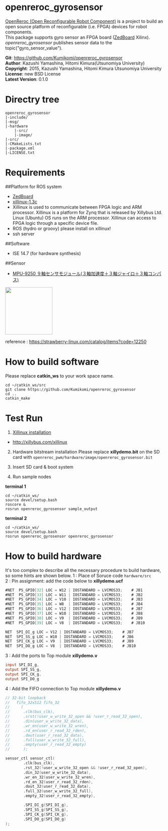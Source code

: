 openreroc_gyrosensor
=======

[OpenReroc (Open Reconfigurable Robot Component)](https://github.com/Kumikomi/OpenReroc) is a project to build an open source platform of reconfigurable (i.e. FPGA) devices for robot components.  
This package supports gyro sensor an FPGA board ([ZedBoard](http://zedboard.org/) Xilinx). 
*openreroc_gyrosensor* publishes sensor data to the topic("gyro_sensor_value").  
 
**Git**:         https://github.com/Kumikomi/openreroc_gyrosensor   
**Author**:      Kazushi Yamashina, Hitomi Kimura(Utsunomiya University)  
**Copyright**:   2015, Kazushi Yamashina, Hitomi Kimura Utsunomiya University    
**License**:      new BSD License   
**Latest Version**: 0.1.0  

Directry tree
=======
```
openreroc_gyrosensor 
|-include/ 
|-msg/ 
|-hardware
	|-src/
    |-image/
|-src/ 
|-CMakeLists.txt 
|-package.xml  
|-LICENSE.txt
```

Requirements
======

##Platform for ROS system

- [ZedBoard](http://zedboard.org/)
- [xillinux-1.3c](http://xillybus.com/xillinux)
 - Xillinux is used to communicate between FPGA logic and ARM processor. Xillinux is a platform for Zynq that is released by Xillybus Ltd. Linux (Ubuntu) OS runs on the ARM processor. Xillinux can access to FPGA logic through a specific device file.
- ROS (hydro or groovy) please install on xillinux!
- ssh server

##Software

- ISE 14.7 (for hardware synthesis)

##Sensor

- [MPU-9250 ９軸センサモジュール(３軸加速度＋３軸ジャイロ＋３軸コンパス) ](https://strawberry-linux.com/catalog/items?code=12250)

<img src="http://aquila.is.utsunomiya-u.ac.jp/~kazushi/mpu-9250.jpg" alt="" height="150" />

reference : https://strawberry-linux.com/catalog/items?code=12250

How to build software
=======
Please replace **catkin_ws** to your work space name.

```
cd ~/catkin_ws/src
git clone https://github.com/Kumikomi/openreroc_gyrosensor
cd ..
catkin_make 
```

Test Run
======= 
1. [Xillinux installation](http://xillybus.com/downloads/doc/xillybus_getting_started_zynq.pdf)
 - http://xillybus.com/xillinux

2. Hardware bitstream installation
Please replace **xillydemo.bit** on the SD card with `openreroc_pwm/hardware/image/openreroc_gyrosensor.bit`

3. Insert SD card & boot system

4. Run sample nodes 

**terminal 1**
```
cd ~/catkin_ws/
source devel/setup.bash
roscore &
rosrun openreroc_gyrosensor sample_output
```

**terminal 2**
```
cd ~/catkin_ws/
source devel/setup.bash
rosrun openreroc_gyrosensor openreroc_gyrosensor
```

How to build hardware
====== 
It's too complex to describe all the necessary procedure to build hardware, so some hints are shown below.
1 : Place of Soruce code `hardware/src`  
2 : Pin assignment: add the code below to **xillydemo.ucf**  

```verilog
#NET  PS_GPIO[32] LOC = W12 | IOSTANDARD = LVCMOS33;	# JB1
#NET  PS_GPIO[33] LOC = W11 | IOSTANDARD = LVCMOS33;	# JB2
#NET  PS_GPIO[34] LOC = V10 | IOSTANDARD = LVCMOS33;	# JB3
#NET  PS_GPIO[35] LOC = W8  | IOSTANDARD = LVCMOS33;	# JB4
#NET  PS_GPIO[36] LOC = V12 | IOSTANDARD = LVCMOS33;	# JB7
#NET  PS_GPIO[37] LOC = W10 | IOSTANDARD = LVCMOS33;	# JB8
#NET  PS_GPIO[38] LOC = V9  | IOSTANDARD = LVCMOS33;	# JB9
#NET  PS_GPIO[39] LOC = V8  | IOSTANDARD = LVCMOS33;	# JB10

NET  SPI_DI_g LOC = V12 | IOSTANDARD = LVCMOS33;	# JB7
NET  SPI_SS_g LOC = W10 | IOSTANDARD = LVCMOS33;	# JB6
NET  SPI_CK_g LOC = V9  | IOSTANDARD = LVCMOS33;	# JB9
NET  SPI_DO_g LOC = V8  | IOSTANDARD = LVCMOS33;	# JB10
```

3 : Add the ports to Top module **xillydemo.v**

```verilog
input SPI_DI_g,
output SPI_SS_g,
output SPI_CK_g,
output SPI_DO_g
```

4 : Add the FIFO connection to Top module **xillydemo.v**

```verilog
// 32-bit loopback
//   fifo_32x512 fifo_32
//     (
//      .clk(bus_clk),
//      .srst(!user_w_write_32_open && !user_r_read_32_open),
//      .din(user_w_write_32_data),
//      .wr_en(user_w_write_32_wren),
//      .rd_en(user_r_read_32_rden),
//      .dout(user_r_read_32_data),
//      .full(user_w_write_32_full),
//      .empty(user_r_read_32_empty)
//      );

sensor_ctl sensor_ctl(
		.clk(bus_clk),
		.rst_32(!user_w_write_32_open && !user_r_read_32_open),
		.din_32(user_w_write_32_data),
		.wr_en_32(user_w_write_32_wren),
		.rd_en_32(user_r_read_32_rden),
		.dout_32(user_r_read_32_data),
		.full_32(user_w_write_32_full),
		.empty_32(user_r_read_32_empty),

		.SPI_DI_g(SPI_DI_g),
		.SPI_SS_g(SPI_SS_g),
		.SPI_CK_g(SPI_CK_g),
		.SPI_DO_g(SPI_DO_g)
);
```

